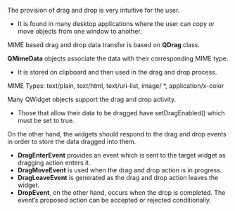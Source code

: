 The provision of drag and drop is very intuitive for the user.
  - It is found in many desktop applications where the user can copy or move objects from one window to another.

MIME based drag and drop data transfer is based on **QDrag** class.

**QMimeData** objects associate the data with their corresponding MIME type.
  - It is stored on clipboard and then used in the drag and drop process.

MIME Types: text/plain, text/html, text/uri-list, image/ *, application/x-color

Many QWidget objects support the drag and drop activity.
  - Those that allow their data to be dragged have setDragEnabled() which must be set to true.

On the other hand, the widgets should respond to the drag and drop events in order to store the data dragged into them.
  - **DragEnterEvent** provides an event which is sent to the target widget as dragging action enters it.
  - **DragMoveEvent** is used when the drag and drop action is in progress.
  - **DragLeaveEvent** is generated as the drag and drop action leaves the widget.
  - **DropEvent**, on the other hand, occurs when the drop is completed. The event’s proposed action can be accepted or rejected conditionally.

